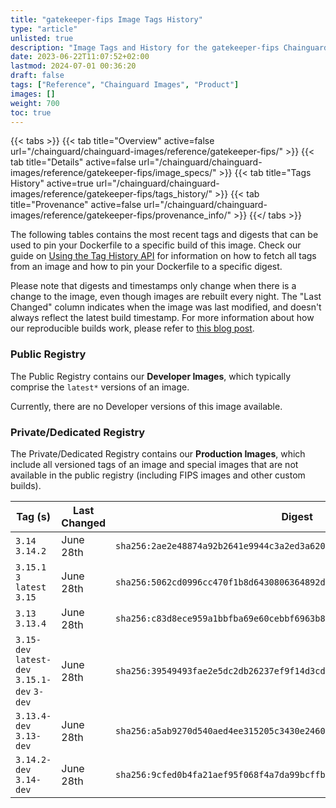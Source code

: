 ```yaml
---
title: "gatekeeper-fips Image Tags History"
type: "article"
unlisted: true
description: "Image Tags and History for the gatekeeper-fips Chainguard Image"
date: 2023-06-22T11:07:52+02:00
lastmod: 2024-07-01 00:36:20
draft: false
tags: ["Reference", "Chainguard Images", "Product"]
images: []
weight: 700
toc: true
---
```


{{< tabs >}}
{{< tab title="Overview" active=false url="/chainguard/chainguard-images/reference/gatekeeper-fips/" >}}
{{< tab title="Details" active=false url="/chainguard/chainguard-images/reference/gatekeeper-fips/image_specs/" >}}
{{< tab title="Tags History" active=true url="/chainguard/chainguard-images/reference/gatekeeper-fips/tags_history/" >}}
{{< tab title="Provenance" active=false url="/chainguard/chainguard-images/reference/gatekeeper-fips/provenance_info/" >}}
{{</ tabs >}}

The following tables contains the most recent tags and digests that can be used to pin your Dockerfile to a specific build of this image. Check our guide on [Using the Tag History API](/chainguard/chainguard-images/using-the-tag-history-api/) for information on how to fetch all tags from an image and how to pin your Dockerfile to a specific digest.

Please note that digests and timestamps only change when there is a change to the image, even though images are rebuilt every night. The "Last Changed" column indicates when the image was last modified, and doesn't always reflect the latest build timestamp. For more information about how our reproducible builds work, please refer to [this blog post](https://www.chainguard.dev/unchained/reproducing-chainguards-reproducible-image-builds).

### Public Registry
The Public Registry contains our **Developer Images**, which typically comprise the `latest*` versions of an image.

Currently, there are no Developer versions of this image available.

### Private/Dedicated Registry
The Private/Dedicated Registry contains our **Production Images**, which include all versioned tags of an image and special images that are not available in the public registry (including FIPS images and other custom builds).

| Tag (s)                                       | Last Changed | Digest                                                                    |
|-----------------------------------------------|--------------|---------------------------------------------------------------------------|
|  `3.14` `3.14.2`                              | June 28th    | `sha256:2ae2e48874a92b2641e9944c3a2ed3a6206474b4aab80735abfec3c62a71420c` |
|  `3.15.1` `3` `latest` `3.15`                 | June 28th    | `sha256:5062cd0996cc470f1b8d6430806364892d48872992bbf6056265c73b549a0b02` |
|  `3.13` `3.13.4`                              | June 28th    | `sha256:c83d8ece959a1bbfba69e60cebbf6963b8fa199a46fc9e2c0b3f91c50fb35770` |
|  `3.15-dev` `latest-dev` `3.15.1-dev` `3-dev` | June 28th    | `sha256:39549493fae2e5dc2db26237ef9f14d3cdf5401ccca650af4628d65152bffbe0` |
|  `3.13.4-dev` `3.13-dev`                      | June 28th    | `sha256:a5ab9270d540aed4ee315205c3430e2460c8a925de12fb0297ef48ad19192967` |
|  `3.14.2-dev` `3.14-dev`                      | June 28th    | `sha256:9cfed0b4fa21aef95f068f4a7da99bcffb9d04b293479e532f85b8448af12f28` |


